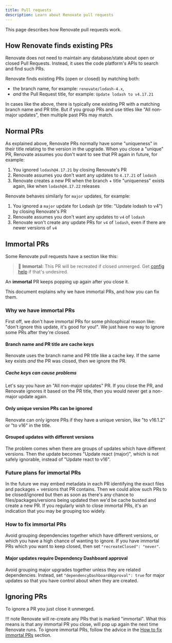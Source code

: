 ```yaml
---
title: Pull requests
description: Learn about Renovate pull requests
---
```


This page describes how Renovate pull requests work.

## How Renovate finds existing PRs

Renovate does not need to maintain any database/state about open or closed Pull Requests.
Instead, it uses the code platform's APIs to search and find such PRs.

Renovate finds existing PRs (open or closed) by matching both:

- the branch name, for example: `renovate/lodash-4.x`,
- _and_ the Pull Request title, for example: `Update lodash to v4.17.21`

In cases like the above, there is typically one existing PR with a matching branch name and PR title.
But if you group PRs and use titles like "All non-major updates", then multiple past PRs may match.

## Normal PRs

As explained above, Renovate PRs normally have some "uniqueness" in their title relating to the version in the upgrade.
When you close a "unique" PR, Renovate assumes you don't want to see that PR again in future, for example:

1. You ignored `lodash@4.17.21` by closing Renovate's PR
1. Renovate assumes you don't want any updates to `4.17.21` of `lodash`
1. Renovate creates a new PR when the branch + title "uniqueness" exists again, like when `lodash@4.17.22` releases

Renovate behaves similarly for `major` updates, for example:

1. You ignored a `major` update for Lodash (pr title: "Update lodash to v4") by closing Renovate's PR
1. Renovate assumes you don't want any updates to `v4` of `lodash`
1. Renovate won't create any update PRs for `v4` of `lodash`, even if there are newer versions of `v4`

## Immortal PRs

Some Renovate pull requests have a section like this:

> 👻 **Immortal:** This PR will be recreated if closed unmerged. Get [config help](https://github.com/renovatebot/renovate/discussions) if that's undesired.

An **immortal** PR keeps popping up again after you close it.

This document explains why we have immortal PRs, and how you can fix them.

### Why we have immortal PRs

First off, we don't have immortal PRs for some philosphical reason like: "don't ignore this update, it's good for you!".
We just have no way to ignore some PRs after they're closed.

#### Branch name and PR title are cache keys

Renovate uses the branch name and PR title like a cache key.
If the same key exists _and_ the PR was closed, then we ignore the PR.

##### Cache keys can cause problems

Let's say you have an "All non-major updates" PR.
If you close the PR, and Renovate ignores it based on the PR title, then you would never get a non-major update again.

#### Only unique version PRs can be ignored

Renovate can only ignore PRs if they have a unique version, like "to v16.1.2" or "to v16" in the title.

#### Grouped updates with different versions

The problem comes when there are groups of updates which have different versions.
Then the update becomes "Update react (major)", which is not safely ignorable, instead of "Update react to v16".

### Future plans for immortal PRs

In the future we may embed metadata in each PR identifying the exact files and packages + versions that PR contains.
Then we could allow such PRs to be closed/ignored but then as soon as there's any chance to files/packages/versions being updated then we'd be cache busted and create a new PR.
If you regularly wish to close immortal PRs, it's an indication that you may be grouping too widely.

### How to fix immortal PRs

Avoid grouping dependencies together which have different versions, or which you have a high chance of wanting to ignore.
If you have immortal PRs which you want to keep closed, then set `"recreateClosed": "never"`.

#### Major updates require Dependency Dashboard approval

Avoid grouping major upgrades together unless they are related dependencies.
Instead, set `"dependencyDashboardApproval": true` for major updates so that you have control about when they are created.

## Ignoring PRs

To ignore a PR you just close it unmerged.

<!-- prettier-ignore -->
!!! note
    Renovate will re-create any PRs that is marked "immortal".
    What this means is that any immortal PR you close, will pop up again the next time Renovate runs.
    To ignore immortal PRs, follow the advice in the [How to fix immortal PRs](#how-to-fix-immortal-prs) section.
